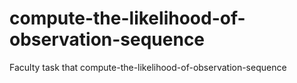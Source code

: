 # compute-the-likelihood-of-observation-sequence
Faculty task
that compute-the-likelihood-of-observation-sequence
